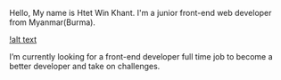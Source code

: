 Hello, My name is Htet Win Khant. I'm a junior front-end web developer from Myanmar(Burma).

[!alt text](https://user-images.githubusercontent.com/87410067/157391851-2523bcfb-ab54-4b17-876d-f8e7fef2ee3a.jpg)

I’m currently looking for a front-end developer full time job to become a better developer and take on challenges.
